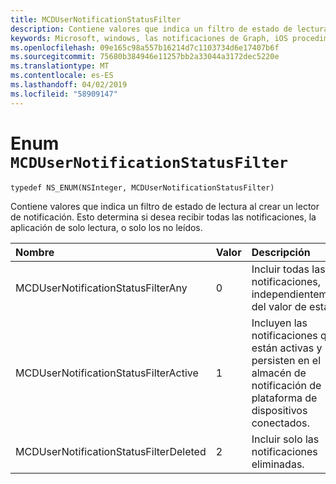 ```yaml
---
title: MCDUserNotificationStatusFilter
description: Contiene valores que indica un filtro de estado de lectura al crear un lector de notificación. Esto determina si desea recibir todas las notificaciones, la aplicación de solo lectura, o solo los no leídos.
keywords: Microsoft, windows, las notificaciones de Graph, iOS procedimientos, procedimientos iPhone
ms.openlocfilehash: 09e165c98a557b16214d7c1103734d6e17407b6f
ms.sourcegitcommit: 75680b384946e11257bb2a33044a3172dec5220e
ms.translationtype: MT
ms.contentlocale: es-ES
ms.lasthandoff: 04/02/2019
ms.locfileid: "58909147"
---
```

# <a name="enum-mcdusernotificationstatusfilter"></a>Enum `MCDUserNotificationStatusFilter`

```
typedef NS_ENUM(NSInteger, MCDUserNotificationStatusFilter)
```

Contiene valores que indica un filtro de estado de lectura al crear un lector de notificación. Esto determina si desea recibir todas las notificaciones, la aplicación de solo lectura, o solo los no leídos. 

|Nombre | Valor | Descripción |
|:-- |:-- |:-- |
|   MCDUserNotificationStatusFilterAny | 0| Incluir todas las notificaciones, independientemente del valor de estado. |
|   MCDUserNotificationStatusFilterActive |1| Incluyen las notificaciones que están activas y persisten en el almacén de notificación de plataforma de dispositivos conectados. |
|   MCDUserNotificationStatusFilterDeleted | 2| Incluir solo las notificaciones eliminadas.|
